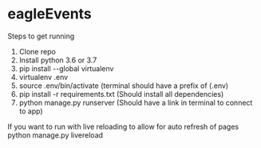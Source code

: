 # eagleEvents

Steps to get running
1. Clone repo
2. Install python 3.6 or 3.7
3. pip install --global virtualenv
4. virtualenv .env
5. source .env/bin/activate (terminal should have a prefix of (.env)
6. pip install -r requirements.txt (Should install all dependencies)
7. python manage.py runserver (Should have a link in terminal to connect to app)

If you want to run with live reloading to allow for auto refresh of pages
python manage.py livereload